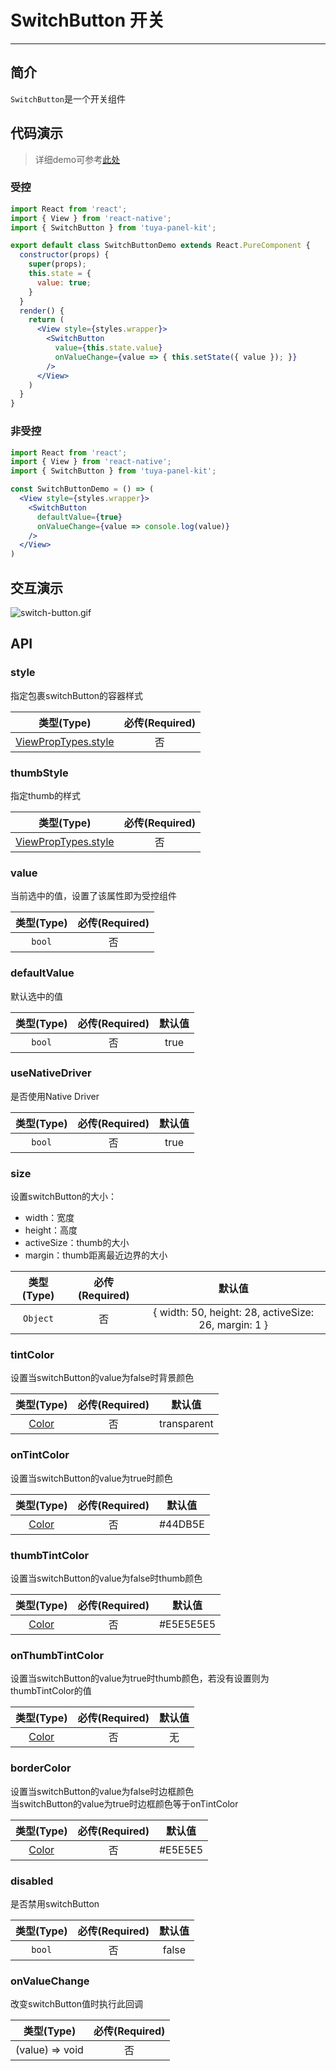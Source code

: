 # SwitchButton 开关

---


<a name="a4d3b02a"></a>
## 简介

`SwitchButton`是一个开关组件

<a name="da441097"></a>
## 代码演示

> 详细demo可参考[此处](https://github.com/tuya/tuya-panel-kit/tree/master/example/src/scenes)

<a name="dcabaf73"></a>
### 受控

```jsx
import React from 'react';
import { View } from 'react-native';
import { SwitchButton } from 'tuya-panel-kit';

export default class SwitchButtonDemo extends React.PureComponent {
  constructor(props) {
    super(props);
    this.state = {
      value: true;
    }
  }
  render() {
    return (
      <View style={styles.wrapper}>
        <SwitchButton 
          value={this.state.value}
          onValueChange={value => { this.setState({ value }); }}
        />
      </View>
    )
  }
}
```

<a name="a7ac592d"></a>
### 非受控

```jsx
import React from 'react';
import { View } from 'react-native';
import { SwitchButton } from 'tuya-panel-kit';

const SwitchButtonDemo = () => (
  <View style={styles.wrapper}>
    <SwitchButton 
      defaultValue={true} 
      onValueChange={value => console.log(value)} 
    />
  </View>
) 
```

## 交互演示

![switch-button.gif](https://airtake-public-data.oss-cn-hangzhou.aliyuncs.com/fe-static/tuya-docs/7b862700-58c6-4fc6-be74-e562713aa7b5.gif)

<a name="API"></a>
## API

<a name="style"></a>
### style

指定包裹switchButton的容器样式


| 类型(Type) | 必传(Required) |
| :---: | :---: |
| [ViewPropTypes.style](https://facebook.github.io/react-native/docs/style) | 否 |


<a name="thumbStyle"></a>
### thumbStyle

指定thumb的样式


| 类型(Type) | 必传(Required) |
| :---: | :---: |
| [ViewPropTypes.style](https://facebook.github.io/react-native/docs/style) | 否 |



<a name="value"></a>
### value

当前选中的值，设置了该属性即为受控组件


| 类型(Type) | 必传(Required) |
| :---: | :---: |
| `bool` | 否 |



<a name="defaultValue"></a>
### defaultValue

默认选中的值


| 类型(Type) | 必传(Required) | 默认值 |
| :---: | :---: | :---: |
| `bool` | 否 | true |


<a name="useNativeDriver"></a>
### useNativeDriver

是否使用Native Driver

| 类型(Type) | 必传(Required) | 默认值 |
| :---: | :---: | :---: |
| `bool` | 否 | true |


<a name="size"></a>
### size

设置switchButton的大小：

- width：宽度
- height：高度
- activeSize：thumb的大小
- margin：thumb距离最近边界的大小

| 类型(Type) | 必传(Required) | 默认值 |
| :---: | :---: | :---: |
| `Object` | 否 | { width: 50, height: 28, activeSize: 26, margin: 1 } |



<a name="tintColor"></a>
### tintColor

设置当switchButton的value为false时背景颜色


| 类型(Type) | 必传(Required) | 默认值 |
| :---: | :---: | :---: |
| [Color](https://facebook.github.io/react-native/docs/colors#docsNav) | 否 | transparent |



<a name="onTintColor"></a>
### onTintColor

设置当switchButton的value为true时颜色


| 类型(Type) | 必传(Required) | 默认值 |
| :---: | :---: | :---: |
| [Color](https://facebook.github.io/react-native/docs/colors#docsNav) | 否 | #44DB5E |



<a name="thumbTintColor"></a>
### thumbTintColor

设置当switchButton的value为false时thumb颜色


| 类型(Type) | 必传(Required) | 默认值 |
| :---: | :---: | :---: |
| [Color](https://facebook.github.io/react-native/docs/colors#docsNav) | 否 | #E5E5E5E5 |



<a name="onThumbTintColor"></a>
### onThumbTintColor

设置当switchButton的value为true时thumb颜色，若没有设置则为thumbTintColor的值


| 类型(Type) | 必传(Required) | 默认值 |
| :---: | :---: | :---: |
| [Color](https://facebook.github.io/react-native/docs/colors#docsNav) | 否 | 无 |



<a name="borderColor"></a>
### borderColor

设置当switchButton的value为false时边框颜色<br />当switchButton的value为true时边框颜色等于onTintColor


| 类型(Type) | 必传(Required) | 默认值 |
| :---: | :---: | :---: |
| [Color](https://facebook.github.io/react-native/docs/colors#docsNav) | 否 | #E5E5E5 |



<a name="disabled"></a>
### disabled

是否禁用switchButton


| 类型(Type) | 必传(Required) | 默认值 |
| :---: | :---: | :---: |
| `bool` | 否 | false |



<a name="onValueChange"></a>
### onValueChange

改变switchButton值时执行此回调

| 类型(Type) | 必传(Required) |
| :---: | :---: |
| (value) => void | 否 |
